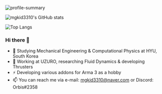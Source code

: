 ![profile-summary](https://mgkid3310-profile-summary-guli.vercel.app/api/cards/profile-details?username=mgkid3310&theme=vue)
  
![mgkid3310's GitHub stats](https://mgkid3310-readme-stats.vercel.app/api?username=mgkid3310&theme=nord&show_icons=true&count_private=true&hide=contribs)
  
![Top Langs](https://mgkid3310-readme-stats.vercel.app/api/top-langs/?username=mgkid3310&theme=nord&layout=compact&hide=jupyter%20notebook,roff&langs_count=4&exclude_repo=readme-stats,MGM_Orbis,MGM_sourcecode,RSF_Missions)

### Hi there 👋
- 🌱 Studying Mechanical Engineering & Computational Physics at HYU, South Korea  
- 🏢 Working at UZURO, researching Fluid Dynamics & developing Thrusters  
- ⚡ Developing various addons for Arma 3 as a hobby
- 📫 You can reach me via e-mail: mgkid3310@naver.com or Discord: Orbis#2358
